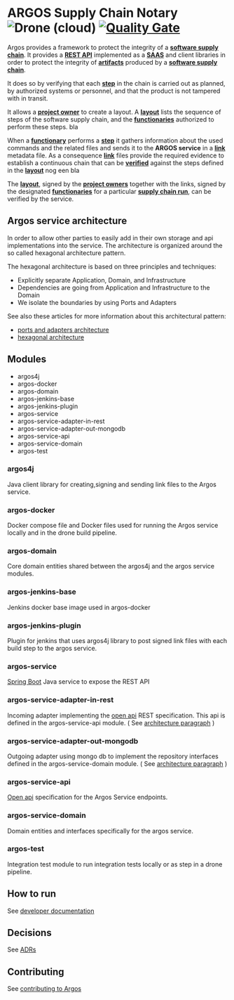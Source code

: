 ARGOS Supply Chain Notary ![Drone (cloud)](https://img.shields.io/drone/build/rabobank/argos) [![Quality Gate](https://sonarcloud.io/api/project_badges/measure?project=rabobank_argos&metric=coverage)](https://sonarcloud.io/dashboard/index/rabobank_argos)
============
 Argos provides a framework to protect the integrity of a
 [**software supply chain**](docs/terminology/terminology.md#ssc). It
 provides a [**REST API**](docs/terminology/terminology.md#restAPI)
 implemented as a [**SAAS**](docs/terminology/terminology.md#saas) and
 client libraries in order to protect the integrity of
 [**artifacts**](docs/terminology/terminology.md#artifact) produced by a
 [**software supply chain**](docs/terminology/terminology.md#ssc).
 
It does so by verifying that each
[**step**](docs/terminology/terminology.md#step) in the chain is carried
out as planned, by authorized systems or personnel, and that the product
is not tampered with in transit.

It allows a
[**project owner**](docs/terminology/terminology.md#productOwner) to
create a layout. A [**layout**](docs/terminology/terminology.md#layout)
lists the sequence of steps of the software supply chain, and the
[**functionaries**](docs/terminology/terminology.md#functionary)
authorized to perform these steps. bla

When a [**functionary**](docs/terminology/terminology.md#functionary)
performs a [**step**](docs/terminology/terminology.md#step) it gathers
information about the used commands and the related files and sends it
to the **ARGOS service** in a
[**link**](docs/terminology/terminology.md#link) metadata file. As a
consequence [**link**](docs/terminology/terminology.md#link) files
provide the required evidence to establish a continuous chain that can
be [**verified**](docs/terminology/terminology.md#verification) against
the steps defined in the
[**layout**](docs/terminology/terminology.md#layout) nog een bla

The [**layout**](docs/terminology/terminology.md#layout), signed by the
[**project owners**](docs/terminology/terminology.md#productOwner)
together with the links, signed by the designated
[**functionaries**](docs/terminology/terminology.md#functionary) for a
particular [**supply chain run**](docs/terminology/terminology.md#scr),
can be verified by the service.

## <a name="architecture"/> Argos service architecture
In order to allow other parties to easily add in their own storage and
api implementations into the service. The architecture is organized
around the so called hexagonal architecture pattern.

The hexagonal architecture is based on three principles and techniques:

- Explicitly separate Application, Domain, and Infrastructure
- Dependencies are going from Application and Infrastructure to the Domain
- We isolate the boundaries by using Ports and Adapters

See also these articles for more information about this architectural pattern:

* [ports and adapters architecture](https://www.thinktocode.com/2018/07/19/ports-and-adapters-architecture/)
* [hexagonal architecture](https://blog.octo.com/en/hexagonal-architecture-three-principles-and-an-implementation-example/)


## Modules
-   argos4j
-   argos-docker
-   argos-domain
-   argos-jenkins-base
-   argos-jenkins-plugin
-   argos-service
-   argos-service-adapter-in-rest
-   argos-service-adapter-out-mongodb
-   argos-service-api
-   argos-service-domain
-   argos-test
   
 
### argos4j
Java client library for creating,signing and sending link files to the
Argos service.

### argos-docker
Docker compose file and Docker files used for running the Argos service
locally and in the drone build pipeline.

### argos-domain
Core domain entities shared between the argos4j and the argos service
modules.

### argos-jenkins-base
Jenkins docker base image used in argos-docker

### argos-jenkins-plugin
Plugin for jenkins that uses argos4j library to post signed link files
with each build step to the argos service.

### argos-service
[Spring Boot](https://spring.io/projects/spring-boot) Java service to
expose the REST API

### argos-service-adapter-in-rest
Incoming adapter implementing the
[open api](https://swagger.io/specification/) REST specification. This
api is defined in the argos-service-api module. 
( See [architecture paragraph](#architecture) )

### argos-service-adapter-out-mongodb
Outgoing adapter using mongo db to implement the repository interfaces
defined in the argos-service-domain module. ( See [architecture
paragraph](#architecture) )
### argos-service-api
[Open api](https://swagger.io/specification/) specification for the
Argos Service endpoints.

### argos-service-domain
Domain entities and interfaces specifically for the argos service.

### argos-test

Integration test module to run integration tests locally or as step in a
drone pipeline.


## How to run
See [developer documentation](docs/DEVELOPER.md)


## Decisions

See [ADRs](docs/adr/index.md)

## Contributing 

See [contributing to Argos](CONTRIBUTING.md)

